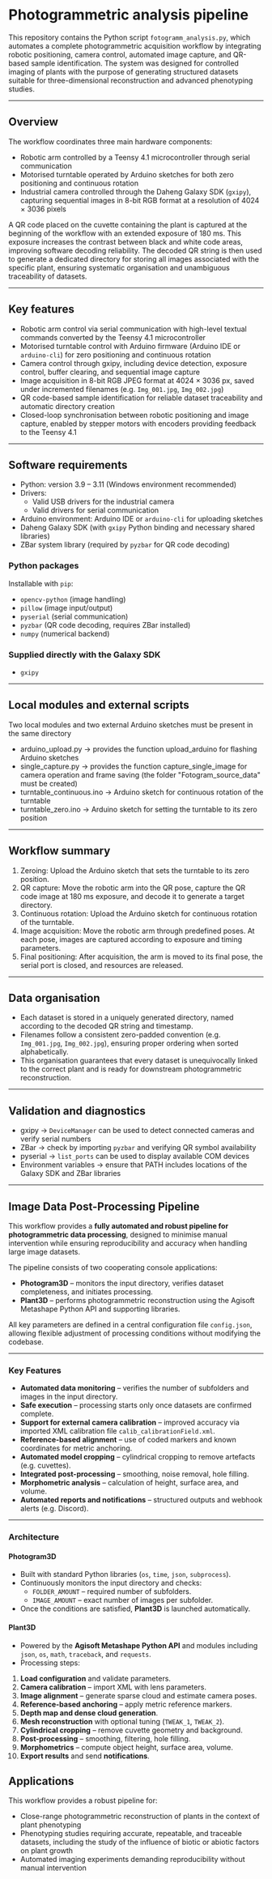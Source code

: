 # Photogrammetric analysis pipeline

This repository contains the Python script `fotogramm_analysis.py`, which automates a complete photogrammetric acquisition workflow by integrating robotic positioning, camera control, automated image capture, and QR-based sample identification. The system was designed for controlled imaging of plants with the purpose of generating structured datasets suitable for three-dimensional reconstruction and advanced phenotyping studies.

---

## Overview

The workflow coordinates three main hardware components:

- Robotic arm controlled by a Teensy 4.1 microcontroller through serial communication  
- Motorised turntable operated by Arduino sketches for both zero positioning and continuous rotation  
- Industrial camera controlled through the Daheng Galaxy SDK (`gxipy`), capturing sequential images in 8-bit RGB format at a resolution of 4024 × 3036 pixels  

A QR code placed on the cuvette containing the plant is captured at the beginning of the workflow with an extended exposure of 180 ms. This exposure increases the contrast between black and white code areas, improving software decoding reliability. The decoded QR string is then used to generate a dedicated directory for storing all images associated with the specific plant, ensuring systematic organisation and unambiguous traceability of datasets.

---

## Key features

- Robotic arm control via serial communication with high-level textual commands converted by the Teensy 4.1 microcontroller
- Motorised turntable control with Arduino firmware (Arduino IDE or `arduino-cli`) for zero positioning and continuous rotation  
- Camera control through gxipy, including device detection, exposure control, buffer clearing, and sequential image capture  
- Image acquisition in 8-bit RGB JPEG format at 4024 × 3036 px, saved under incremented filenames (e.g. `Img_001.jpg`, `Img_002.jpg`)  
- QR code-based sample identification for reliable dataset traceability and automatic directory creation  
- Closed-loop synchronisation between robotic positioning and image capture, enabled by stepper motors with encoders providing feedback to the Teensy 4.1  

---

## Software requirements

- Python: version 3.9 – 3.11 (Windows environment recommended)  
- Drivers:  
  - Valid USB drivers for the industrial camera  
  - Valid drivers for serial communication  
- Arduino environment: Arduino IDE or `arduino-cli` for uploading sketches  
- Daheng Galaxy SDK (with `gxipy` Python binding and necessary shared libraries)  
- ZBar system library (required by `pyzbar` for QR code decoding)  

### Python packages

Installable with `pip`:  
- `opencv-python` (image handling)
- `pillow` (image input/output)
- `pyserial` (serial communication)
- `pyzbar` (QR code decoding, requires ZBar installed)
- `numpy` (numerical backend)

### Supplied directly with the Galaxy SDK

- `gxipy`  

---
## Local modules and external scripts

Two local modules and two external Arduino sketches must be present in the same directory  

- arduino_upload.py → provides the function upload_arduino for flashing Arduino sketches  
- single_capture.py → provides the function capture_single_image for camera operation and frame saving  (the folder "Fotogram_source_data" must be created)  
- turntable_continuous.ino → Arduino sketch for continuous rotation of the turntable  
- turntable_zero.ino → Arduino sketch for setting the turntable to its zero position

---

## Workflow summary

1. Zeroing: Upload the Arduino sketch that sets the turntable to its zero position.  
2. QR capture: Move the robotic arm into the QR pose, capture the QR code image at 180 ms exposure, and decode it to generate a target directory.  
3. Continuous rotation: Upload the Arduino sketch for continuous rotation of the turntable.  
4. Image acquisition: Move the robotic arm through predefined poses. At each pose, images are captured according to exposure and timing parameters.  
5. Final positioning: After acquisition, the arm is moved to its final pose, the serial port is closed, and resources are released.  

---

## Data organisation

- Each dataset is stored in a uniquely generated directory, named according to the decoded QR string and timestamp.  
- Filenames follow a consistent zero-padded convention (e.g. `Img_001.jpg`, `Img_002.jpg`), ensuring proper ordering when sorted alphabetically.  
- This organisation guarantees that every dataset is unequivocally linked to the correct plant and is ready for downstream photogrammetric reconstruction.  

---

## Validation and diagnostics

- gxipy → `DeviceManager` can be used to detect connected cameras and verify serial numbers  
- ZBar → check by importing `pyzbar` and verifying QR symbol availability  
- pyserial → `list_ports` can be used to display available COM devices  
- Environment variables → ensure that PATH includes locations of the Galaxy SDK and ZBar libraries  

---

## Image Data Post-Processing Pipeline

This workflow provides a **fully automated and robust pipeline for photogrammetric data processing**, designed to minimise manual intervention while ensuring reproducibility and accuracy when handling large image datasets.  

The pipeline consists of two cooperating console applications:  

- **Photogram3D** – monitors the input directory, verifies dataset completeness, and initiates processing.  
- **Plant3D** – performs photogrammetric reconstruction using the Agisoft Metashape Python API and supporting libraries.  

All key parameters are defined in a central configuration file `config.json`, allowing flexible adjustment of processing conditions without modifying the codebase.  

---

### Key Features
- **Automated data monitoring** – verifies the number of subfolders and images in the input directory.  
- **Safe execution** – processing starts only once datasets are confirmed complete.  
- **Support for external camera calibration** – improved accuracy via imported XML calibration file `calib_calibrationField.xml`.  
- **Reference-based alignment** – use of coded markers and known coordinates for metric anchoring.  
- **Automated model cropping** – cylindrical cropping to remove artefacts (e.g. cuvettes).  
- **Integrated post-processing** – smoothing, noise removal, hole filling.  
- **Morphometric analysis** – calculation of height, surface area, and volume.  
- **Automated reports and notifications** – structured outputs and webhook alerts (e.g. Discord).  

---

### Architecture

#### Photogram3D
- Built with standard Python libraries (`os`, `time`, `json`, `subprocess`).  
- Continuously monitors the input directory and checks:  
  - `FOLDER_AMOUNT` – required number of subfolders.  
  - `IMAGE_AMOUNT` – exact number of images per subfolder.  
- Once the conditions are satisfied, **Plant3D** is launched automatically.  

#### Plant3D
- Powered by the **Agisoft Metashape Python API** and modules including `json`, `os`, `math`, `traceback`, and `requests`.  
- Processing steps:  
1. **Load configuration** and validate parameters.  
1. **Camera calibration** – import XML with lens parameters.  
1. **Image alignment** – generate sparse cloud and estimate camera poses.  
1. **Reference-based anchoring** – apply metric reference markers.  
1. **Depth map and dense cloud generation**.  
1. **Mesh reconstruction** with optional tuning (`TWEAK_1`, `TWEAK_2`).  
1. **Cylindrical cropping** – remove cuvette geometry and background.  
1. **Post-processing** – smoothing, filtering, hole filling.  
1. **Morphometrics** – compute object height, surface area, volume.  
1. **Export results** and send **notifications**.  


## Applications

This workflow provides a robust pipeline for:  

- Close-range photogrammetric reconstruction of plants in the context of plant phenotyping  
- Phenotyping studies requiring accurate, repeatable, and traceable datasets, including the study of the influence of biotic or abiotic factors on plant growth  
- Automated imaging experiments demanding reproducibility without manual intervention  
 

